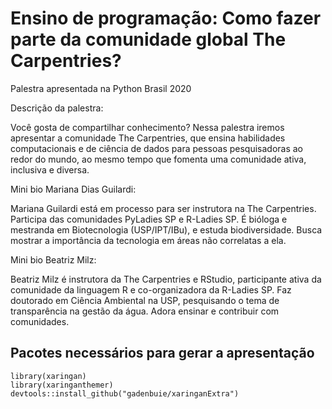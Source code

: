 # Ensino de programação: Como fazer parte da comunidade global The Carpentries?

Palestra apresentada na Python Brasil 2020

Descrição da palestra:

Você gosta de compartilhar conhecimento? Nessa palestra iremos apresentar a comunidade The Carpentries, que ensina habilidades computacionais e de ciência de dados para pessoas pesquisadoras ao redor do mundo, ao mesmo tempo que fomenta uma comunidade ativa, inclusiva e diversa.

Mini bio Mariana Dias Guilardi:

Mariana Guilardi está em processo para ser instrutora na The Carpentries. Participa das comunidades PyLadies SP e R-Ladies SP. É bióloga e mestranda em Biotecnologia (USP/IPT/IBu), e estuda biodiversidade. Busca mostrar a importância da tecnologia em áreas não correlatas a ela. 

Mini bio Beatriz Milz:

Beatriz Milz é instrutora da The Carpentries e RStudio, participante ativa da comunidade da linguagem R e co-organizadora da R-Ladies SP. Faz doutorado em Ciência Ambiental na USP, pesquisando o tema de transparência na gestão da água. Adora ensinar e contribuir com comunidades.


## Pacotes necessários para gerar a apresentação 

```
library(xaringan)
library(xaringanthemer)
devtools::install_github("gadenbuie/xaringanExtra")
```
